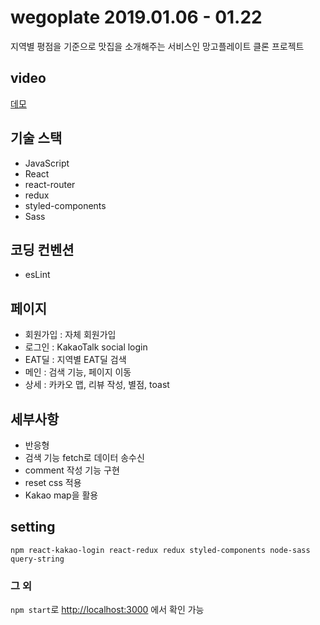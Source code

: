 # wegoplate 2019.01.06 - 01.22

지역별 평점을 기준으로 맛집을 소개해주는 서비스인 망고플레이트 클론 프로젝트

## video

[데모 ](https://youtu.be/R78aCEbAT-o)

## 기술 스택

- JavaScript
- React
- react-router
- redux
- styled-components
- Sass

## 코딩 컨벤션

- esLint

## 페이지

- 회원가입 : 자체 회원가입
- 로그인 : KakaoTalk social login
- EAT딜 : 지역별 EAT딜 검색
- 메인 : 검색 기능, 페이지 이동
- 상세 : 카카오 맵, 리뷰 작성, 별점, toast

## 세부사항

- 반응형
- 검색 기능 fetch로 데이터 송수신
- comment 작성 기능 구현
- reset css 적용
- Kakao map을 활용

## setting

`npm react-kakao-login react-redux redux styled-components node-sass query-string`

### 그 외
 `npm start`로 [http://localhost:3000](http://localhost:3000) 에서 
확인 가능
